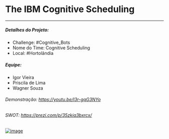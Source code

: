 # The IBM Cognitive Scheduling
----
##### Detalhes do Projeto:
- Challenge: #Cognitive_Bots
- Nome do Time: Cognitive Scheduling
- Local: #Hortolândia

##### Equipe:
- Igor Vieira
- Priscila de Lima
- Wagner Souza

###### Demonstração: https://youtu.be/I3r-gqG3NYo
###### SWOT: https://prezi.com/p/35zkia3bxrcx/

[![image](https://oneworldidentity.com/wp-content/uploads/2017/06/IBM-Watson-Logo-1068x446.png)](https://www.ibm.com/watson)
